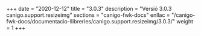 +++
date        = "2020-12-12"
title       = "3.0.3"
description = "Versió 3.0.3 canigo.support.resizeimg"
sections    = "canigo-fwk-docs"
enllac		= "/canigo-fwk-docs/documentacio-llibreries/canigo.support.resizeimg/3.0.3/"
weight		= 1
+++
